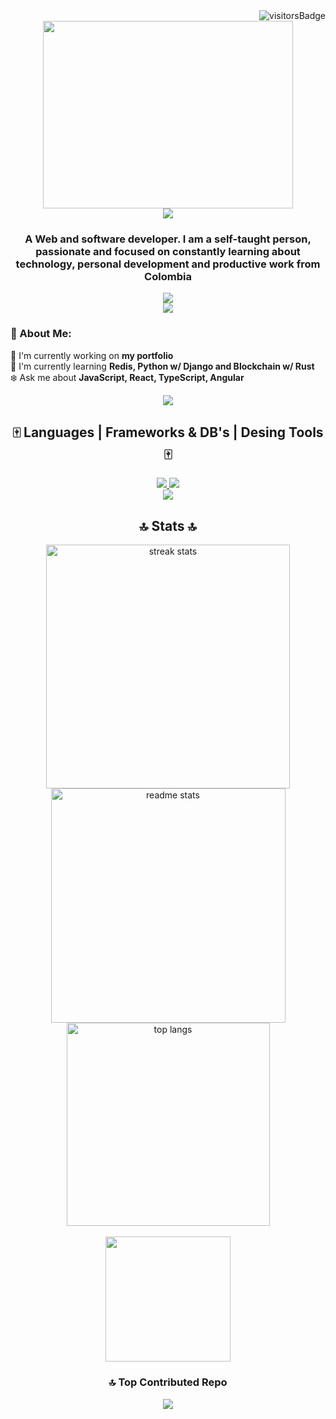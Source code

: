 <img align="right" src="https://visitor-badge.laobi.icu/badge?page_id=tamayo2.tamayo2" alt="visitorsBadge"/>
<br>
<div id="header" align="center">
    <img src="https://user-images.githubusercontent.com/74038190/225813708-98b745f2-7d22-48cf-9150-083f1b00d6c9.gif" width="400" height="300" />
    <br>
    <img src="https://readme-typing-svg.herokuapp.com/?font=righteous&color=ffffff&size=35&center=true&vCenter=true&width=500&height=70&duration=4000&lines=Hi!+👋,+I'm+Sebastian;" />
    <h3 align="center">A Web and software developer. I am a self-taught person, passionate and focused on constantly learning about technology, personal
        development and productive work from Colombia</h3>
</div>
<div align="center"">
    <a href="mailto:sebastiantamacuadrado2005@gmail.com">
        <img src="https://img.shields.io/badge/Gmail-333333?style=for-the-badge&logo=gmail&logoColor=red" />
    </a>
</div>

<div align="center">
<img src="https://user-images.githubusercontent.com/74038190/212284115-f47cd8ff-2ffb-4b04-b5bf-4d1c14c0247f.gif" />
</div>

### 🎴 About Me: 
🍷 I'm currently working on **my portfolio**
<br>
🌱 I'm currently learning **Redis, Python w/ Django and Blockchain w/ Rust**
<br>
❄️ Ask me about **JavaScript, React, TypeScript, Angular**

<div align="center">
<img src="https://user-images.githubusercontent.com/74038190/212284115-f47cd8ff-2ffb-4b04-b5bf-4d1c14c0247f.gif" />
</div>

<h2 align="center">🀄️ Languages | Frameworks & DB's | Desing Tools 🀄️</h2>
<div align="center">
    <a href="https://skillicons.dev">
        <img src="https://skillicons.dev/icons?i=javascript,typescript,mysql,express,angular,nodejs,react,git,jquery,linux,php&theme=dark" />
        <img src="https://skillicons.dev/icons?i=html,css,java,github,vscode,bootstrap,c,cs,cpp,dotnet,azure,powershell,bash,wordpress&theme=dark" />
    </a>
</div>

<div align="center">
<img src="https://user-images.githubusercontent.com/74038190/212284115-f47cd8ff-2ffb-4b04-b5bf-4d1c14c0247f.gif" />
</div>

<h2 align="center"> 🔝 Stats 🔝</h2>
   <div align="center">
    <img width="390" src="https://streak-stats.demolab.com/?user=tamayo2&theme=violet-dark&count_private=true%border_radius=10" alt="streak stats" />
    <img width="375" src="https://github-readme-stats.vercel.app/api?username=tamayo2&count_private=true&theme=neon&show_icons=true&border_radius=10" alt="readme stats" />
    <img width="325" align="center" src="https://github-readme-stats.vercel.app/api/top-langs/?username=tamayo2&layout=compact&theme=neon" alt="top langs" /><br><br>
   </div>

<div align="center">
<img src="https://user-images.githubusercontent.com/74038190/218265814-3084a4ba-809c-4135-afc0-8685d0f634b3.gif" width="200" height="200"/>
</div>

<div align="center""> 

### 🔝 Top Contributed Repo
![](https://github-contributor-stats.vercel.app/api?username=tamayo2&limit=5&theme=dark&combine_all_yearly_contributions=true)

</div>
